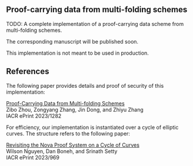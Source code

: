 ## Proof-carrying data from multi-folding schemes

TODO: A complete implementation of a proof-carrying data scheme from multi-folding schemes.

The corresponding manuscript will be published soon.

This implementation is not meant to be used in production. 

<!--
<center>
<img
    width="65%"
    src="https://github.com/privacy-scaling-explorations/multifolding-poc/raw/main/doc/images/multifolding_diagram.png"
/>
</center>
-->


## References

The following paper provides details and proof of security of this implementation:  

[Proof-Carrying Data from Multi-folding Schemes](https://eprint.iacr.org/2023/1282)  
Zibo Zhou, Zongyang Zhang, Jin Dong, and Zhiyu Zhang  
IACR ePrint 2023/1282

For efficiency, our implementation is instantiated over a cycle of elliptic curves. The structure refers to the following paper:  

[Revisiting the Nova Proof System on a Cycle of Curves](https://eprint.iacr.org/2023/969)  
Wilson Nguyen, Dan Boneh, and Srinath Setty  
IACR ePrint 2023/969
